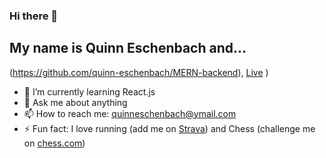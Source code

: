 ### Hi there 👋
## My name is Quinn Eschenbach and...

(https://github.com/quinn-eschenbach/MERN-backend), [Live](https://betting-test.netlify.app/) )
- 🌱 I’m currently learning React.js
- 💬 Ask me about anything
- 📫 How to reach me: quinneschenbach@ymail.com
- ⚡ Fun fact: I love running (add me on [Strava](https://www.strava.com/athletes/65168278)) and Chess (challenge me on [chess.com](https://www.chess.com/member/sirscofield))

